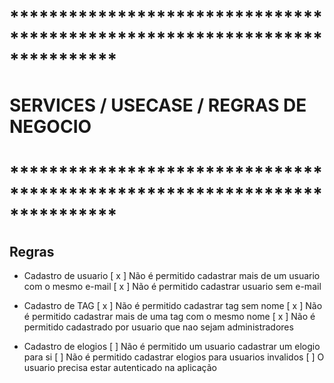 # ***************************************************************************
   # SERVICES / USECASE / REGRAS DE NEGOCIO 
# ***************************************************************************

## Regras 

- Cadastro de usuario 
    [ x ] Não é permitido cadastrar mais de um usuario com o mesmo e-mail
    [ x ] Não é permitido cadastrar usuario sem e-mail 

- Cadastro de TAG 
    [ x ] Não é permitido cadastrar tag sem nome
    [ x ] Não é permitido cadastrar mais de uma tag com o mesmo nome 
    [ x ] Não é permitido cadastrado por usuario que nao sejam administradores

- Cadastro de elogios
    [ ] Não é permitido um usuario cadastrar um elogio para si 
    [ ] Não é permitido cadastrar elogios para usuarios invalidos
    [ ] O usuario precisa estar autenticado na aplicação 
